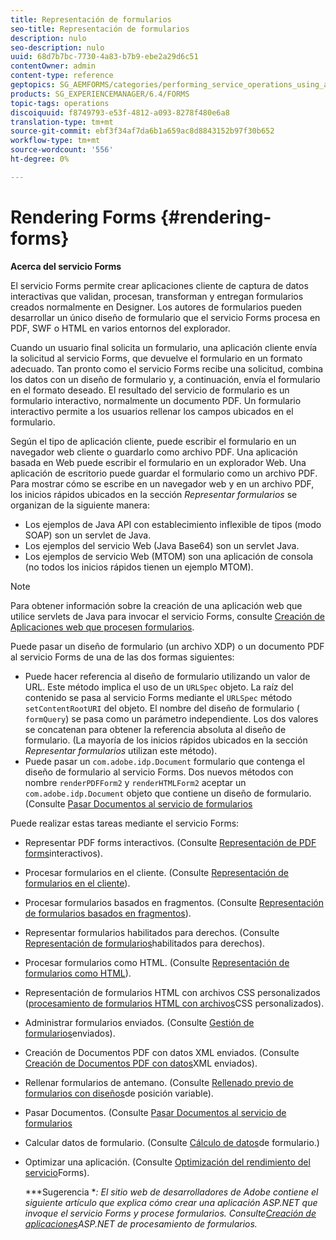 ```yaml
---
title: Representación de formularios
seo-title: Representación de formularios
description: nulo
seo-description: nulo
uuid: 68d7b7bc-7730-4a83-b7b9-ebe2a29d6c51
contentOwner: admin
content-type: reference
geptopics: SG_AEMFORMS/categories/performing_service_operations_using_apis
products: SG_EXPERIENCEMANAGER/6.4/FORMS
topic-tags: operations
discoiquuid: f8749793-e53f-4812-a093-8278f480e6a8
translation-type: tm+mt
source-git-commit: ebf3f34af7da6b1a659ac8d8843152b97f30b652
workflow-type: tm+mt
source-wordcount: '556'
ht-degree: 0%

---
```



# Rendering Forms {#rendering-forms}

**Acerca del servicio Forms**

El servicio Forms permite crear aplicaciones cliente de captura de datos interactivas que validan, procesan, transforman y entregan formularios creados normalmente en Designer. Los autores de formularios pueden desarrollar un único diseño de formulario que el servicio Forms procesa en PDF, SWF o HTML en varios entornos del explorador.

Cuando un usuario final solicita un formulario, una aplicación cliente envía la solicitud al servicio Forms, que devuelve el formulario en un formato adecuado. Tan pronto como el servicio Forms recibe una solicitud, combina los datos con un diseño de formulario y, a continuación, envía el formulario en el formato deseado. El resultado del servicio de formulario es un formulario interactivo, normalmente un documento PDF. Un formulario interactivo permite a los usuarios rellenar los campos ubicados en el formulario.

Según el tipo de aplicación cliente, puede escribir el formulario en un navegador web cliente o guardarlo como archivo PDF. Una aplicación basada en Web puede escribir el formulario en un explorador Web. Una aplicación de escritorio puede guardar el formulario como un archivo PDF. Para mostrar cómo se escribe en un navegador web y en un archivo PDF, los inicios rápidos ubicados en la sección *Representar formularios* se organizan de la siguiente manera:

* Los ejemplos de Java API con establecimiento inflexible de tipos (modo SOAP) son un servlet de Java.
* Los ejemplos del servicio Web (Java Base64) son un servlet Java.
* Los ejemplos de servicio Web (MTOM) son una aplicación de consola (no todos los inicios rápidos tienen un ejemplo MTOM).

>[!NOTE]
>
>Para obtener información sobre la creación de una aplicación web que utilice servlets de Java para invocar el servicio Forms, consulte [Creación de Aplicaciones web que procesen formularios](/help/forms/developing/creating-web-applications-renders-forms.md).

Puede pasar un diseño de formulario (un archivo XDP) o un documento PDF al servicio Forms de una de las dos formas siguientes:

* Puede hacer referencia al diseño de formulario utilizando un valor de URL. Este método implica el uso de un `URLSpec` objeto. La raíz del contenido se pasa al servicio Forms mediante el `URLSpec` método `setContentRootURI` del objeto. El nombre del diseño de formulario ( `formQuery`) se pasa como un parámetro independiente. Los dos valores se concatenan para obtener la referencia absoluta al diseño de formulario. (La mayoría de los inicios rápidos ubicados en la sección *Representar formularios* utilizan este método).
* Puede pasar un `com.adobe.idp.Document` formulario que contenga el diseño de formulario al servicio Forms. Dos nuevos métodos con nombre `renderPDFForm2` y `renderHTMLForm2` aceptar un `com.adobe.idp.Document` objeto que contiene un diseño de formulario. (Consulte [Pasar Documentos al servicio de formularios](/help/forms/developing/passing-documents-forms-service.md)

Puede realizar estas tareas mediante el servicio Forms:

* Representar PDF forms interactivos. (Consulte [Representación de PDF forms](/help/forms/developing/rendering-interactive-pdf-forms.md)interactivos).
* Procesar formularios en el cliente. (Consulte [Representación de formularios en el cliente](/help/forms/developing/rendering-forms-client.md)).
* Procesar formularios basados en fragmentos. (Consulte [Representación de formularios basados en fragmentos](/help/forms/developing/rendering-forms-based-fragments.md)).
* Representar formularios habilitados para derechos. (Consulte [Representación de formularios](/help/forms/developing/rendering-rights-enabled-forms.md)habilitados para derechos).
* Procesar formularios como HTML. (Consulte [Representación de formularios como HTML](/help/forms/developing/rendering-forms-html.md)).
* Representación de formularios HTML con archivos CSS personalizados ([procesamiento de formularios HTML con archivos](/help/forms/developing/rendering-html-forms-using-custom.md)CSS personalizados).
* Administrar formularios enviados. (Consulte [Gestión de formularios](/help/forms/developing/handling-submitted-forms.md)enviados).
* Creación de Documentos PDF con datos XML enviados. (Consulte [Creación de Documentos PDF con datos](/help/forms/developing/creating-pdf-documents-submitted-xml.md)XML enviados).
* Rellenar formularios de antemano. (Consulte [Rellenado previo de formularios con diseños](/help/forms/developing/prepopulating-forms-flowable-layouts.md)de posición variable).
* Pasar Documentos. (Consulte [Pasar Documentos al servicio de formularios](/help/forms/developing/passing-documents-forms-service.md)
* Calcular datos de formulario. (Consulte [Cálculo de datos](/help/forms/developing/calculating-form-data.md)de formulario.)
* Optimizar una aplicación. (Consulte [Optimización del rendimiento del servicio](/help/forms/developing/optimizing-performance-forms-service.md)Forms).

   ***Sugerencia **: El sitio web de desarrolladores de Adobe contiene el siguiente artículo que explica cómo crear una aplicación ASP.NET que invoque el servicio Forms y procese formularios. Consulte[Creación de aplicaciones](https://www.adobe.com/devnet/livecycle/articles/asp_net.html)ASP.NET de procesamiento de formularios.*

